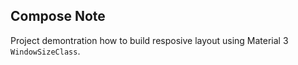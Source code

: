 ## Compose Note

Project demontration how to build resposive layout using Material 3 `WindowSizeClass`.

 